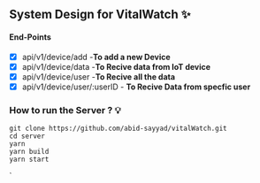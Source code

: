 ## System Design for VitalWatch :sparkles:

#### End-Points

- [x] api/v1/device/add -**To add a new Device**
- [x] api/v1/device/data -**To Recive data from IoT device**
- [x] api/v1/device/user -**To Recive all the data**
- [x] api/v1/device/user/:userID - **To Recive Data from specfic user**

### How to run the Server ? :bulb:

```
git clone https://github.com/abid-sayyad/vitalWatch.git
cd server
yarn
yarn build
yarn start
```

`
